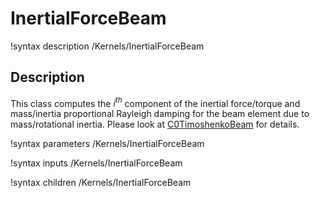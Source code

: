 # InertialForceBeam
!syntax description /Kernels/InertialForceBeam

## Description
This class computes the $i^{th}$ component of the inertial force/torque and mass/inertia proportional Rayleigh damping for the beam element due to mass/rotational inertia. Please look at [C0TimoshenkoBeam](/C0TimoshenkoBeam.md) for details.

!syntax parameters /Kernels/InertialForceBeam

!syntax inputs /Kernels/InertialForceBeam

!syntax children /Kernels/InertialForceBeam
